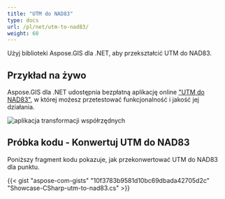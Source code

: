 ```yaml
---
title: "UTM do NAD83"
type: docs
url: /pl/net/utm-to-nad83/
weight: 60
---
```


Użyj biblioteki Aspose.GIS dla .NET, aby przekształcić UTM do NAD83.

## **Przykład na żywo**

Aspose.GIS dla .NET udostępnia bezpłatną aplikację online ["UTM do NAD83"](https://products.aspose.app/gis/transformation/utm-to-nad83), w której możesz przetestować funkcjonalność i jakość jej działania.

![aplikacja transformacji współrzędnych](transform-coordinates.png)

## **Próbka kodu - Konwertuj UTM do NAD83**

Poniższy fragment kodu pokazuje, jak przekonwertować UTM do NAD83 dla punktu.

{{< gist "aspose-com-gists" "10f3783b9581d10bc69dbada42705d2c" "Showcase-CSharp-utm-to-nad83.cs" >}}
